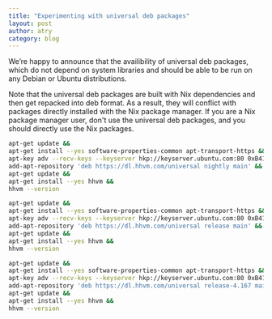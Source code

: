 ```yaml
---
title: "Experimenting with universal deb packages"
layout: post
author: atry
category: blog
---
```



We’re happy to announce that the availibility of universal deb packages, which do not depend on system libraries and should be able to be run on any Debian or Ubuntu distributions.

Note that the universal deb packages are built with Nix dependencies and then get repacked into deb format. As a result, they will conflict with packages directly installed with the Nix package manager. If you are a Nix package manager user, don't use the universal deb packages, and you should directly use the Nix packages.


``` bash
apt-get update &&
apt-get install --yes software-properties-common apt-transport-https &&
apt-key adv --recv-keys --keyserver hkp://keyserver.ubuntu.com:80 0xB4112585D386EB94 &&
add-apt-repository 'deb https://dl.hhvm.com/universal nightly main' &&
apt-get update &&
apt-get install --yes hhvm &&
hhvm --version
```

``` bash
apt-get update &&
apt-get install --yes software-properties-common apt-transport-https &&
apt-key adv --recv-keys --keyserver hkp://keyserver.ubuntu.com:80 0xB4112585D386EB94 &&
add-apt-repository 'deb https://dl.hhvm.com/universal release main' &&
apt-get update &&
apt-get install --yes hhvm &&
hhvm --version
```


``` bash
apt-get update &&
apt-get install --yes software-properties-common apt-transport-https &&
apt-key adv --recv-keys --keyserver hkp://keyserver.ubuntu.com:80 0xB4112585D386EB94 &&
add-apt-repository 'deb https://dl.hhvm.com/universal release-4.167 main' &&
apt-get update &&
apt-get install --yes hhvm &&
hhvm --version
```
